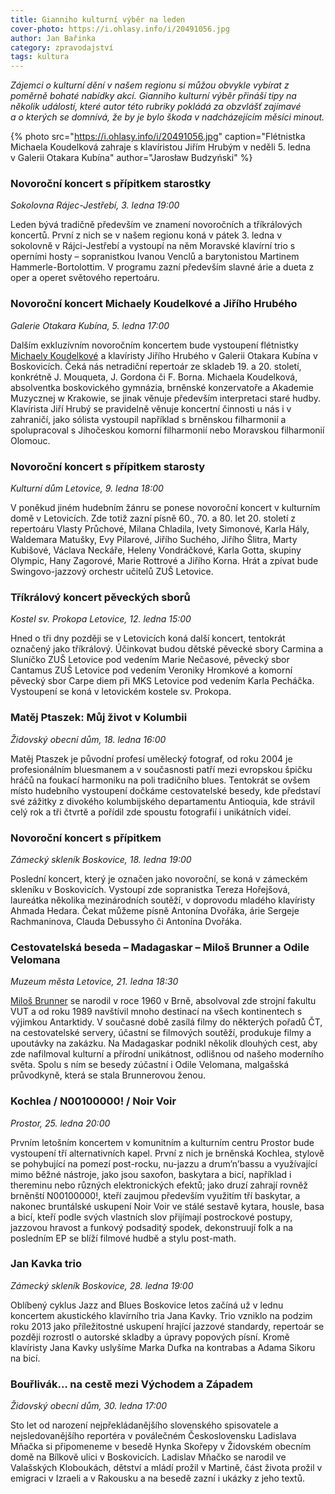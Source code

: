 ```yaml
---
title: Gianniho kulturní výběr na leden
cover-photo: https://i.ohlasy.info/i/20491056.jpg
author: Jan Bařinka
category: zpravodajství
tags: kultura
---
```


*Zájemci o kulturní dění v našem regionu si můžou obvykle vybírat z poměrně bohaté nabídky akcí. Gianniho kulturní výběr přináší tipy na několik událostí, které autor této rubriky pokládá za obzvlášť zajímavé a o kterých se domnívá, že by je bylo škoda v nadcházejícím měsíci minout.*

{% photo src="https://i.ohlasy.info/i/20491056.jpg" caption="Flétnistka Michaela Koudelková zahraje s klavíristou Jiřím Hrubým v neděli 5. ledna v Galerii Otakara Kubína" author="Jarosław Budzyński" %}

### Novoroční koncert s přípitkem starostky

*Sokolovna Rájec-Jestřebí, 3. ledna 19:00*

Leden bývá tradičně především ve znamení novoročních a tříkrálových koncertů. První z nich se v našem regionu koná v pátek 3. ledna v sokolovně v Rájci-Jestřebí a vystoupí na něm Moravské klavírní trio s operními hosty – sopranistkou Ivanou Venclů a barytonistou Martinem Hammerle-Bortolottim. V programu zazní především slavné árie a dueta z oper a operet světového repertoáru.

### Novoroční koncert Michaely Koudelkové a Jiřího Hrubého

*Galerie Otakara Kubína, 5. ledna 17:00*

Dalším exkluzívním novoročním koncertem bude vystoupení flétnistky [Michaely Koudelkové](https://ohlasy.info/clanky/2016/03/rozhovor-koudelkova.html) a klavíristy Jiřího Hrubého v Galerii Otakara Kubína v Boskovicích. Čeká nás netradiční repertoár ze skladeb 19. a 20. století, konkrétně J. Mouqueta, J. Gordona či F. Borna. Michaela Koudelková, absolventka boskovického gymnázia, brněnské konzervatoře a Akademie Muzycznej w Krakowie, se jinak věnuje především interpretaci staré hudby. Klavírista Jiří Hrubý se pravidelně věnuje koncertní činnosti u nás i v zahraničí, jako sólista vystoupil například s brněnskou filharmonií a spolupracoval s Jihočeskou komorní filharmonií nebo Moravskou filharmonií Olomouc.

### Novoroční koncert s přípitkem starosty

*Kulturní dům Letovice, 9. ledna 18:00*

V poněkud jiném hudebním žánru se ponese novoroční koncert v kulturním domě v Letovicích. Zde totiž zazní písně 60., 70. a 80. let 20. století z repertoáru Vlasty Průchové, Milana Chladila, Ivety Simonové, Karla Hály, Waldemara Matušky, Evy Pilarové, Jiřího Suchého, Jiřího Šlitra, Marty Kubišové, Václava Neckáře, Heleny Vondráčkové, Karla Gotta, skupiny Olympic, Hany Zagorové, Marie Rottrové a Jiřího Korna. Hrát a zpívat bude Swingovo-jazzový orchestr učitelů ZUŠ Letovice.

### Tříkrálový koncert pěveckých sborů

*Kostel sv. Prokopa Letovice, 12. ledna 15:00*

Hned o tři dny později se v Letovicích koná další koncert, tentokrát označený jako tříkrálový. Účinkovat budou dětské pěvecké sbory Carmina a Sluníčko ZUŠ Letovice pod vedením Marie Nečasové, pěvecký sbor Cantamus ZUŠ Letovice pod vedením Veroniky Hromkové a komorní pěvecký sbor Carpe diem při MKS Letovice pod vedením Karla Pecháčka. Vystoupení se koná v letovickém kostele sv. Prokopa.

### Matěj Ptaszek: Můj život v Kolumbii

*Židovský obecní dům, 18. ledna 16:00*

Matěj Ptaszek je původní profesí umělecký fotograf, od roku 2004 je profesionálním bluesmanem a v současnosti patří mezi evropskou špičku hráčů na foukací harmoniku na poli tradičního blues. Tentokrát se ovšem místo hudebního vystoupení dočkáme cestovatelské besedy, kde představí své zážitky z divokého kolumbijského departamentu Antioquia, kde strávil celý rok a tři čtvrtě a pořídil zde spoustu fotografií i unikátních videí.

### Novoroční koncert s přípitkem

*Zámecký skleník Boskovice, 18. ledna 19:00*

Poslední koncert, který je označen jako novoroční, se koná v zámeckém skleníku v Boskovicích. Vystoupí zde sopranistka Tereza Hořejšová, laureátka několika mezinárodních soutěží, v doprovodu mladého klavíristy Ahmada Hedara. Čekat můžeme písně Antonína Dvořáka, árie Sergeje Rachmaninova, Clauda Debussyho či Antonína Dvořáka.

### Cestovatelská beseda – Madagaskar – Miloš Brunner a Odile Velomana

*Muzeum města Letovice, 21. ledna 18:30*

[Miloš Brunner](https://ohlasy.info/clanky/2016/08/rozhovor-brunner.html) se narodil v roce 1960 v Brně, absolvoval zde strojní fakultu VUT a od roku 1989 navštívil mnoho destinací na všech kontinentech s výjimkou Antarktidy. V současné době zasílá filmy do některých pořadů ČT, na cestovatelské servery, účastní se filmových soutěží, produkuje filmy a upoutávky na zakázku. Na Madagaskar podnikl několik dlouhých cest, aby zde nafilmoval kulturní a přírodní unikátnost, odlišnou od našeho moderního světa. Spolu s ním se besedy zúčastní i Odile Velomana, malgašská průvodkyně, která se stala Brunnerovou ženou.

### Kochlea / N00100000! / Noir Voir

*Prostor, 25. ledna 20:00*

Prvním letošním koncertem v komunitním a kulturním centru Prostor bude vystoupení tří alternativních kapel. První z nich je brněnská Kochlea, stylově se pohybující na pomezí post-rocku, nu-jazzu a drum’n’bassu a využívající mimo běžné nástroje, jako jsou saxofon, baskytara a bicí, například i thereminu nebo různých elektronických efektů; jako druzí zahrají rovněž brněnští N00100000!, kteří zaujmou především využitím tří baskytar, a nakonec bruntálské uskupení Noir Voir ve stálé sestavě kytara, housle, basa a bicí, kteří podle svých vlastních slov přijímají postrockové postupy, jazzovou hravost a funkový podsaditý spodek, dekonstruují folk a na posledním EP se blíží filmové hudbě a stylu post-math.

### Jan Kavka trio

*Zámecký skleník Boskovice, 28. ledna 19:00*

Oblíbený cyklus Jazz and Blues Boskovice letos začíná už v lednu koncertem akustického klavírního tria Jana Kavky. Trio vzniklo na podzim roku 2013 jako příležitostné uskupení hrající jazzové standardy, repertoár se později rozrostl o autorské skladby a úpravy popových písní. Kromě klavíristy Jana Kavky uslyšíme Marka Dufka na kontrabas a Adama Sikoru na bicí.

### Bouřlivák… na cestě mezi Východem a Západem

*Židovský obecní dům, 30. ledna 17:00*

Sto let od narození nejpřekládanějšího slovenského spisovatele a nejsledovanějšího reportéra v poválečném Československu Ladislava Mňačka si připomeneme v besedě Hynka Skořepy v Židovském obecním domě na Bílkově ulici v Boskovicích. Ladislav Mňačko se narodil ve Valašských Kloboukách, dětství a mládí prožil v Martině, část života prožil v emigraci v Izraeli a v Rakousku a na besedě zazní i ukázky z jeho textů.
